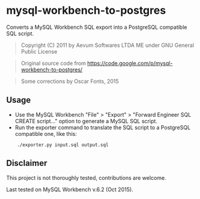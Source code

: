 # mysql-workbench-to-postgres

Converts a MySQL Workbench SQL export into a PostgreSQL compatible SQL script.

> Copyright (C) 2011 by Aevum Softwares LTDA ME under GNU General Public License

> Original source code from https://code.google.com/p/mysql-workbench-to-postgres/

> Some corrections by Oscar Fonts, 2015

## Usage

* Use the MySQL Workbench "File" > "Export" > "Forward Engineer SQL CREATE script..." option to generate a MySQL SQL script.
* Run the exporter command to translate the SQL script to a PostgreSQL compatible one, like this:

```
    ./exporter.py input.sql output.sql
```

## Disclaimer

This project is not thoroughly tested, contributions are welcome.

Last tested on MySQL Workbench v.6.2 (Oct 2015).
